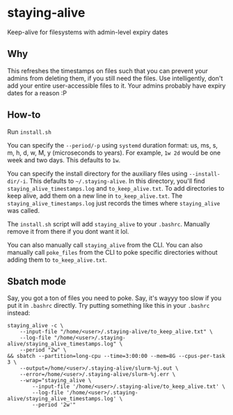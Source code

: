 # staying-alive

Keep-alive for filesystems with admin-level expiry dates

## Why

This refreshes the timestamps on files such that you can prevent your admins from deleting them, if you still need the files. Use intelligently, don't add your entire user-accessible files to it. Your admins probably have expiry dates for a reason :P

## How-to

Run `install.sh`

You can specify the `--period/-p` using `systemd` duration format: us, ms, s, m, h, d, w, M, y (microseconds to years). For example, `1w 2d` would be one week and two days. This defaults to `1w`.

You can specify the install directory for the auxiliary files using `--install-dir/-i`. This defaults to `~/.staying-alive`. In this directory, you'll find `staying_alive_timestamps.log` and `to_keep_alive.txt`. To add directories to keep alive, add them on a new line in `to_keep_alive.txt`. The `staying_alive_timestamps.log` just records the times where `staying_alive` was called.

The `install.sh` script will add `staying_alive` to your `.bashrc`. Manually remove it from there if you dont want it lol.

You can also manually call `staying_alive` from the CLI. You can also manually call `poke_files` from the CLI to poke specific directories without adding them to `to_keep_alive.txt`.

## Sbatch mode

Say, you got a ton of files you need to poke. Say, it's wayyy too slow if you put it in `.bashrc` directly. Try putting something like this in your `.bashrc` instead:

```
staying_alive -c \
    --input-file "/home/<user>/.staying-alive/to_keep_alive.txt" \
    --log-file "/home/<user>/.staying-alive/staying_alive_timestamps.log" \
    --period "2w" \
&& sbatch --partition=long-cpu --time=3:00:00 --mem=8G --cpus-per-task 3 \
    --output=/home/<user>/.staying-alive/slurm-%j.out \
    --error=/home/<user>/.staying-alive/slurm-%j.err \
    --wrap="staying_alive \
        --input-file '/home/<user>/.staying-alive/to_keep_alive.txt' \
        --log-file '/home/<user>/.staying-alive/staying_alive_timestamps.log' \
        --period '2w'"
```
